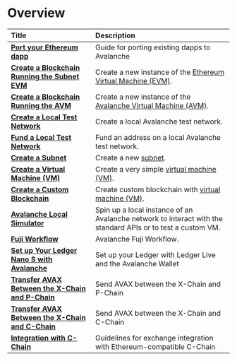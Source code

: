 # Overview

| Title | Description |
| :--- | :--- |
| [**Port your Ethereum dapp**](launch-your-ethereum-dapp.md) | Guide for porting existing dapps to Avalanche |
| [**Create a Blockchain Running the Subnet EVM**](create-evm-blockchain.md) | Create a new instance of the [Ethereum Virtual Machine (EVM)](../../../learn/platform-overview/README.md#contract-chain-c-chain). |
| [**Create a Blockchain Running the AVM**](create-avm-blockchain.md) | Create a new instance of the [Avalanche Virtual Machine (AVM)](../../../learn/platform-overview/README.md#exchange-chain-x-chain). |
| [**Create a Local Test Network**](create-a-local-test-network.md) | Create a local Avalanche test network. |
| [**Fund a Local Test Network**](fund-a-local-test-network.md) | Fund an address on a local Avalanche test network. |
| [**Create a Subnet**](create-a-subnet.md) | Create a new [subnet](../../../learn/platform-overview/README.md#subnets). |
| [**Create a Virtual Machine (VM)**](create-a-virtual-machine-vm.md) | Create a very simple [virtual machine (VM)](../../../learn/platform-overview/README.md#virtual-machines). |
| [**Create a Custom Blockchain**](create-custom-blockchain.md) | Create custom blockchain with [virtual machine (VM)](../../../learn/platform-overview/README.md#virtual-machines). |
| [**Avalanche Local Simulator**](ava-sim.md) | Spin up a local instance of an Avalanche network to interact with the standard APIs or to test a custom VM. |
| [**Fuji Workflow**](fuji-workflow.md) | Avalanche Fuji Workflow. |
| [**Set up Your Ledger Nano S with Avalanche**](setup-your-ledger-nano-s-with-avalanche.md) | Set up your Ledger with Ledger Live and the Avalanche Wallet |
| [**Transfer AVAX Between the X-Chain and P-Chain**](transfer-avax-between-x-chain-and-p-chain.md) | Send AVAX between the X-Chain and P-Chain |
| [**Transfer AVAX Between the X-Chain and C-Chain**](transfer-avax-between-x-chain-and-c-chain.md) | Send AVAX between the X-Chain and C-Chain |
| [**Integration with C-Chain**](integrate-exchange-with-avalanche.md) | Guidelines for exchange integration with Ethereum-compatible C-Chain |


